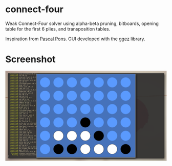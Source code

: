 # connect-four

Weak Connect-Four solver using alpha-beta pruning, bitboards,
opening table for the first 6 plies, and transposition tables.

Inspiration from [Pascal Pons][1]. GUI developed with the [ggez][2] library.

# Screenshot

![screenshot of connect-four](resources/screenshot.png)

[1]: http://blog.gamesolver.org/solving-connect-four/01-introduction/
[2]: https://github.com/ggez/ggez
